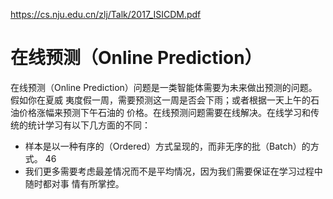 

<!--
 * @version:
 * @Author:  StevenJokess（蔡舒起） https://github.com/StevenJokess
 * @Date: 2023-09-12 15:41:57
 * @LastEditors:  StevenJokess（蔡舒起） https://github.com/StevenJokess
 * @LastEditTime: 2023-09-12 23:26:55
 * @Description:
 * @Help me: make friends by a867907127@gmail.com and help me get some “foreign” things or service I need in life; 如有帮助，请资助，失业3年了。![支付宝收款码](https://github.com/StevenJokess/d2rl/blob/master/img/%E6%94%B6.jpg)
 * @TODO::
 * @Reference:
-->
https://cs.nju.edu.cn/zlj/Talk/2017_ISICDM.pdf

# 在线预测（Online Prediction）

在线预测（Online Prediction）问题是一类智能体需要为未来做出预测的问题。假如你在夏威
夷度假一周，需要预测这一周是否会下雨；或者根据一天上午的石油价格涨幅来预测下午石油的
价格。在线预测问题需要在线解决。在线学习和传统的统计学习有以下几方面的不同：

- 样本是以一种有序的（Ordered）方式呈现的，而非无序的批（Batch）的方式。
46
- 我们更多需要考虑最差情况而不是平均情况，因为我们需要保证在学习过程中随时都对事
情有所掌控。

